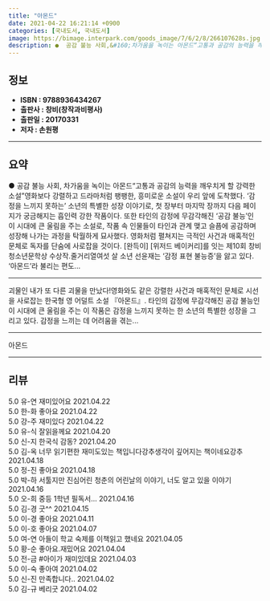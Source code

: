 ```yaml
---
title: "아몬드"
date: 2021-04-22 16:21:14 +0900
categories: [국내도서, 국내도서]
image: https://bimage.interpark.com/goods_image/7/6/2/8/266107628s.jpg
description: ●  공감 불능 사회,&#160;차가움을 녹이는 아몬드“고통과 공감의 능력을 깨우치게 할 강력한 소설”영화보다 강렬하고 드라마처럼 팽팽한, 흥미로운 소설이 우리 앞에 도착했다. ‘감정을 느끼지 못하는’ 소년의 특별한 성장 이야기로, 첫 장부터 마지막 장까지 다음 페이지가 궁금해지는 흡인력 강한 작품이다.
---
```


## **정보**

- **ISBN : 9788936434267**
- **출판사 : 창비(창작과비평사)**
- **출판일 : 20170331**
- **저자 : 손원평**

------



## **요약**

●  공감 불능 사회,&#160;차가움을 녹이는 아몬드“고통과 공감의 능력을 깨우치게 할 강력한 소설”영화보다 강렬하고 드라마처럼 팽팽한, 흥미로운 소설이 우리 앞에 도착했다. ‘감정을 느끼지 못하는’ 소년의 특별한 성장 이야기로, 첫 장부터 마지막 장까지 다음 페이지가 궁금해지는 흡인력 강한 작품이다. 또한 타인의 감정에 무감각해진 ‘공감 불능’인 이 시대에 큰 울림을 주는 소설로, 작품 속 인물들이 타인과 관계 맺고 슬픔에 공감하며 성장해 나가는 과정을 탁월하게 묘사했다. 영화처럼 펼쳐지는 극적인 사건과 매혹적인 문체로 독자를 단숨에 사로잡을 것이다. [완득이] [위저드 베이커리]를 잇는 제10회 창비청소년문학상 수상작.줄거리열여섯 살 소년 선윤재는 ‘감정 표현 불능증’을 앓고 있다. ‘아몬드’라 불리는 편도...

------

괴물인 내가 또 다른 괴물을 만났다!영화와도 같은 강렬한 사건과 매혹적인 문체로 시선을 사로잡는 한국형 영 어덜트 소설 『아몬드』. 타인의 감정에 무감각해진 공감 불능인 이 시대에 큰 울림을 주는 이 작품은 감정을 느끼지 못하는 한 소년의 특별한 성장을 그리고 있다. 감정을 느끼는 데 어려움을 겪는... 

------


아몬드 

------


## **리뷰** 

5.0 유-연 재미있어요 2021.04.22 <br/>5.0 한-화 좋아요 2021.04.22 <br/>5.0 강-주 재미있다 2021.04.22 <br/>5.0 유-식 잘읽을께요 2021.04.20 <br/>5.0 신-지 한국식 감동? 2021.04.20 <br/>5.0 김-옥 너무 읽기편한 재미도있는 책입니다강추생각이 깊어지는 책이네요강추 2021.04.18 <br/>5.0 정-진 좋아요 2021.04.18 <br/>5.0 박-하 서툴지만 진심어린 청춘의 어린날의 이야기, 너도 알고 있을 이야기 2021.04.16 <br/>5.0 오-희 중등 1학년 필독서...   2021.04.16 <br/>5.0 김-경 굿^^ 2021.04.15 <br/>5.0 이-경 좋아요 2021.04.11 <br/>5.0 이-호 좋아요 2021.04.07 <br/>5.0 여-연 아들이 학교 숙제를 이책읽고 했네요 2021.04.05 <br/>5.0 황-순 좋아요.재밌어요 2021.04.04 <br/>5.0 전-금 #아이가 재미있데요 2021.04.03 <br/>5.0 이-숙 좋아여 2021.04.02 <br/>5.0 신-진 만족합니다.. 2021.04.02 <br/>5.0 김-규 베리굿 2021.04.02 <br/>